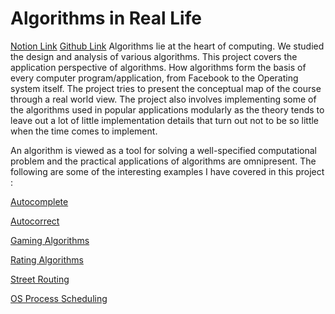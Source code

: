 # Algorithms in Real Life

[Notion Link](https://www.notion.so/Algorithms-in-Real-Life-007a1cbca7f34482b0f8b95550586179)
[Github Link]()
Algorithms lie at the heart of computing. We studied the design and analysis of various
algorithms. This project covers the application perspective of algorithms. How
algorithms form the basis of every computer program/application, from Facebook to the
Operating system itself. The project tries to present the conceptual map of the course
through a real world view. The project also involves implementing some of the algorithms
used in popular applications modularly as the theory tends to leave out a lot of little
implementation details that turn out not to be so little when the time comes to implement.

An algorithm is viewed as a tool for solving a well-specified computational problem and the
practical applications of algorithms are omnipresent. The following are some of the interesting examples I have covered in this project :

[Autocomplete](https://www.notion.so/Autocomplete-bbb5935929b5497e9549ca471853cf1a)

[Autocorrect](https://www.notion.so/Autocorrect-226223c76cef4e429f63f21b518a1123)

[Gaming Algorithms](https://www.notion.so/Gaming-Algorithms-084a5f4a98884030a361cdb4361d7e24)

[ Rating Algorithms](https://www.notion.so/Rating-Algorithms-1617cf9fbebc4de6bc7d84ccb549b3f0)

[Street Routing](https://www.notion.so/Street-Routing-218227005962491995179777523f2b74)

[OS Process Scheduling](https://www.notion.so/OS-Process-Scheduling-2d7bc2430bda49a291a5871f18ebce5c)